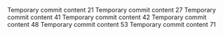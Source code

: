 Temporary commit content 21
Temporary commit content 27
Temporary commit content 41
Temporary commit content 42
Temporary commit content 48
Temporary commit content 53
Temporary commit content 71
